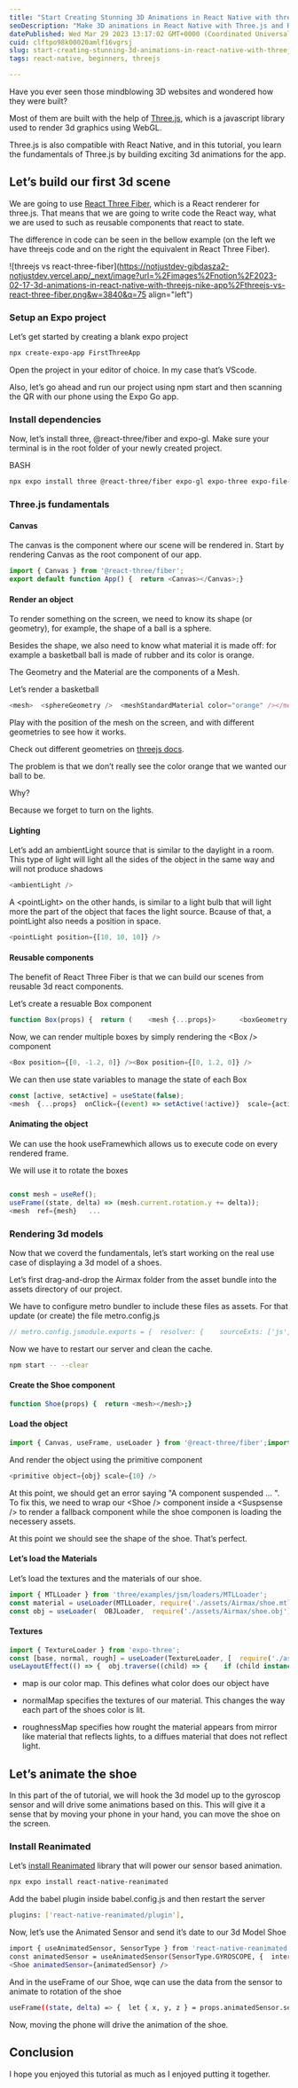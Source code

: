 ```yaml
---
title: "Start Creating Stunning 3D Animations in React Native with three.js: A Beginner's Course (part 1)"
seoDescription: "Make 3D animations in React Native with Three.js and React Three Fiber. Learn basics, render objects, add lighting, and animate a shoe model"
datePublished: Wed Mar 29 2023 13:17:02 GMT+0000 (Coordinated Universal Time)
cuid: clftpo98k00020amlf16vgrsj
slug: start-creating-stunning-3d-animations-in-react-native-with-threejs-a-beginners-course-part-1
tags: react-native, beginners, threejs

---
```


Have you ever seen those mindblowing 3D websites and wondered how they were built?

Most of them are built with the help of [Three.js](https://threejs.org/), which is a javascript library used to render 3d graphics using WebGL.

Three.js is also compatible with React Native, and in this tutorial, you learn the fundamentals of Three.js by building exciting 3d animations for the app.

## Let’s build our first 3d scene

We are going to use [React Three Fiber](https://docs.pmnd.rs/react-three-fiber/getting-started/introduction), which is a React renderer for three.js. That means that we are going to write code the React way, what we are used to such as reusable components that react to state.

The difference in code can be seen in the bellow example (on the left we have threejs code and on the right the equivalent in React Three Fiber).

![threejs vs react-three-fiber](https://notjustdev-gjbdasza2-notjustdev.vercel.app/_next/image?url=%2Fimages%2Fnotion%2F2023-02-17-3d-animations-in-react-native-with-threejs-nike-app%2Fthreejs-vs-react-three-fiber.png&w=3840&q=75 align="left")

### Setup an Expo project

Let’s get started by creating a blank expo project

```bash
npx create-expo-app FirstThreeApp
```

Open the project in your editor of choice. In my case that’s VScode.

Also, let’s go ahead and run our project using npm start and then scanning the QR with our phone using the Expo Go app.

### Install dependencies

Now, let’s install three, @react-three/fiber and expo-gl. Make sure your terminal is in the root folder of your newly created project.

BASH

```bash
npx expo install three @react-three/fiber expo-gl expo-three expo-file-system
```

### Three.js fundamentals

#### Canvas

The canvas is the component where our scene will be rendered in. Start by rendering Canvas as the root component of our app.

```javascript
import { Canvas } from '@react-three/fiber';
export default function App() {  return <Canvas></Canvas>;}
```

#### Render an object

To render something on the screen, we need to know its shape (or geometry), for example, the shape of a ball is a sphere.

Besides the shape, we also need to know what material it is made off: for example a basketball ball is made of rubber and its color is orange.

The Geometry and the Material are the components of a Mesh.

Let’s render a basketball

```javascript
<mesh>  <sphereGeometry />  <meshStandardMaterial color="orange" /></mesh> 
```

Play with the position of the mesh on the screen, and with different geometries to see how it works.

Check out different geometries on [threejs docs](https://threejs.org/docs/index.html#api/en/geometries/BoxGeometry).

The problem is that we don’t really see the color orange that we wanted our ball to be.

Why?

Because we forget to turn on the lights.

#### Lighting

Let’s add an ambientLight source that is similar to the daylight in a room. This type of light will light all the sides of the object in the same way and will not produce shadows

```javascript
<ambientLight />
```

A &lt;pointLight&gt; on the other hands, is similar to a light bulb that will light more the part of the object that faces the light source. Bcause of that, a pointLight also needs a position in space.

```javascript
<pointLight position={[10, 10, 10]} />
```

#### Reusable components

The benefit of React Three Fiber is that we can build our scenes from reusable 3d react components.

Let’s create a resuable Box component

```javascript
function Box(props) {  return (    <mesh {...props}>      <boxGeometry args={[1, 1, 1]} />      <meshStandardMaterial color={'orange'} />    </mesh>  );}
```

Now, we can render multiple boxes by simply rendering the &lt;Box /&gt; component

```javascript
<Box position={[0, -1.2, 0]} /><Box position={[0, 1.2, 0]} />
```

We can then use state variables to manage the state of each Box

```javascript
const [active, setActive] = useState(false);
<mesh  {...props}  onClick={(event) => setActive(!active)}  scale={active ? 1.5 : 1}>
```

#### Animating the object

We can use the hook useFramewhich allows us to execute code on every rendered frame.

We will use it to rotate the boxes

```javascript

const mesh = useRef();
useFrame((state, delta) => (mesh.current.rotation.y += delta));
<mesh  ref={mesh}	...
```

### Rendering 3d models

Now that we coverd the fundamentals, let’s start working on the real use case of displaying a 3d model of a shoes.

Let’s first drag-and-drop the Airmax folder from the asset bundle into the assets directory of our project.

We have to configure metro bundler to include these files as assets. For that update (or create) the file metro.config.js

```javascript
// metro.config.jsmodule.exports = {  resolver: {    sourceExts: ['js', 'jsx', 'json', 'ts', 'tsx', 'cjs'],    assetExts: ['glb', 'gltf', 'mtl', 'obj', 'png', 'jpg'],  },}
```

Now we have to restart our server and clean the cache.

```bash
npm start -- --clear
```

#### Create the Shoe component

```bash
function Shoe(props) {  return <mesh></mesh>;}
```

#### Load the object

```javascript
import { Canvas, useFrame, useLoader } from '@react-three/fiber';import { OBJLoader } from 'three/examples/jsm/loaders/OBJLoader';...const obj = useLoader(OBJLoader,require('./assets/Airmax/shoe.obj'));
```

And render the object using the primitive component

```javascript
<primitive object={obj} scale={10} />
```

At this point, we should get an error saying "A component suspended … ". To fix this, we need to wrap our &lt;Shoe /&gt; component inside a &lt;Suspsense /&gt; to render a fallback component while the shoe componen is loading the necessery assets.

At this point we should see the shape of the shoe. That’s perfect.

#### Let’s load the Materials

Let’s load the textures and the materials of our shoe.

```javascript
import { MTLLoader } from 'three/examples/jsm/loaders/MTLLoader';
const material = useLoader(MTLLoader, require('./assets/Airmax/shoe.mtl'));
const obj = useLoader(  OBJLoader,  require('./assets/Airmax/shoe.obj'),  (loader) => {    material.preload();    loader.setMaterials(material);  });
```

#### Textures

```javascript
import { TextureLoader } from 'expo-three';
const [base, normal, rough] = useLoader(TextureLoader, [  require('./assets/Airmax/textures/BaseColor.jpg'),  require('./assets/Airmax/textures/Normal.jpg'),  require('./assets/Airmax/textures/Roughness.png'),]);
useLayoutEffect(() => {  obj.traverse((child) => {    if (child instanceof THREE.Mesh) {      child.material.map = base;      child.material.normalMap = normal;      child.material.roughnessMap = rough;    }  });}, [obj]);
```

* map is our color map. This defines what color does our object have
    
* normalMap specifies the textures of our material. This changes the way each part of the shoes color is lit.
    
* roughnessMap specifies how rought the material appears from mirror like material that reflects lights, to a diffues material that does not reflect light.
    

## Let’s animate the shoe

In this part of the of tutorial, we will hook the 3d model up to the gyroscop sensor and will drive some animations based on this. This will give it a sense that by moving your phone in your hand, you can move the shoe on the screen.

### Install Reanimated

Let’s [install Reanimated](https://docs.expo.dev/versions/latest/sdk/reanimated/) library that will power our sensor based animation.

```bash
npx expo install react-native-reanimated
```

Add the babel plugin inside babel.config.js and then restart the server

```bash
plugins: ['react-native-reanimated/plugin'],
```

Now, let’s use the Animated Sensor and send it’s date to our 3d Model Shoe

```bash
import { useAnimatedSensor, SensorType } from 'react-native-reanimated';
const animatedSensor = useAnimatedSensor(SensorType.GYROSCOPE, {  interval: 100,});
<Shoe animatedSensor={animatedSensor} />
```

And in the useFrame of our Shoe, wqe can use the data from the sensor to animate to rotation of the shoe

```bash
useFrame((state, delta) => {  let { x, y, z } = props.animatedSensor.sensor.value;  x = ~~(x * 100) / 5000;  y = ~~(y * 100) / 5000;  mesh.current.rotation.x += x;  mesh.current.rotation.y += y;});
```

Now, moving the phone will drive the animation of the shoe.

## Conclusion

I hope you enjoyed this tutorial as much as I enjoyed putting it together.